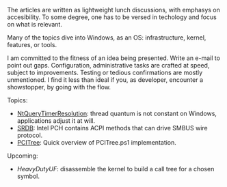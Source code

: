 The articles are written as lightweight lunch discussions, with emphasys on accesibility.
To some degree, one has to be versed in techology and focus on what is relevant.

Many of the topics dive into Windows, as an OS: infrastructure, kernel, features,
or tools.

I am committed to the fitness of an idea being presented. Write an e-mail to point out
gaps. Configuration, administrative tasks are crafted at speed, subject to improvements.
Testing or tedious confirmations are mostly unmentioned. I find it less than ideal if
you, as developer, encounter a showstopper, by going with the flow.

Topics:
- [NtQueryTimerResolution](./NtQueryTimerResolution/usleep.md): thread quantum is not
constant on Windows, applications adjust it at will.
- [SRDB](./AcpiEvalSBUS/srdb.md): Intel PCH contains ACPI methods that can drive
  SMBUS wire protocol.
- [PCITree](./PCITree/pcitree.md): Quick overview of PCITree.ps1 implementation.

Upcoming:
- *HeavyDutyUF*: disassemble the kernel to build a call tree for a chosen symbol.
